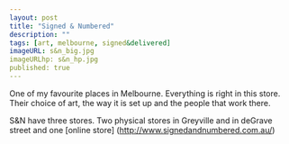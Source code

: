 ```yaml
---
layout: post
title: "Signed & Numbered"
description: ""
tags: [art, melbourne, signed&delivered]
imageURL: s&n_big.jpg
imageURLhp: s&n_hp.jpg
published: true
---
```


One of my favourite places in Melbourne. Everything is right in this store. Their choice of
art, the way it is set up and the people that work there.

S&N have three stores. Two physical stores in Greyville and in deGrave street and
one [online store] (http://www.signedandnumbered.com.au/)



